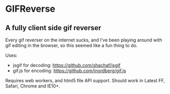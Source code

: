 # GIFReverse
## A fully client side gif reverser

Every gif reverser on the internet sucks, and I've been playing around with gif editing in the browser, so this seemed like a fun thing to do.

Uses:

* jsgif for decoding: https://github.com/shachaf/jsgif
* gif.js for encoding: https://github.com/jnordberg/gif.js

Requires web workers, and html5 file API support. Should work in Latest FF, Safari, Chrome and IE10+.
